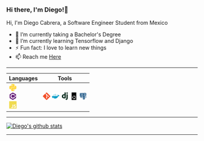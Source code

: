 ### Hi there, I'm Diego!👋

Hi, I'm Diego Cabrera, a Software Engineer Student from Mexico

- 🔭 I’m currently taking a Bachelor's Degree
- 🌱 I’m currently learning Tensorflow and Django
- ⚡ Fun fact: I love to learn new things
- 📫 Reach me [Here](https://www.linkedin.com/in/diegocabreranieto/)

---

<center>

| Languages | Tools |
|-----------|-------|
| <code><img height="20" src="https://raw.githubusercontent.com/devicons/devicon/master/icons/python/python-plain.svg"> </code> <code><img height="20" src="https://raw.githubusercontent.com/devicons/devicon/master/icons/csharp/csharp-plain.svg"> <code><img height="20" src="https://raw.githubusercontent.com/devicons/devicon/master/icons/javascript/javascript-plain.svg"></code> | <code><img height="20" src="https://raw.githubusercontent.com/devicons/devicon/master/icons/git/git-plain.svg"></code> <code><img height="20" src="https://raw.githubusercontent.com/devicons/devicon/master/icons/docker/docker-plain.svg"></code> <code><img height="20" src="https://raw.githubusercontent.com/devicons/devicon/master/icons/django/django-plain.svg"></code> <code><img height="20" src="https://raw.githubusercontent.com/devicons/devicon/master/icons/ubuntu/ubuntu-plain.svg"></code> <code><img height="20" src="https://raw.githubusercontent.com/devicons/devicon/master/icons/postgresql/postgresql-plain.svg"></code>|

</center>

---

[![Diego's github stats](https://github-readme-stats.vercel.app/api?username=DiegoCabreraN&count_private=true&show_icons=true&hide=issues,contribs)](https://github.com/DiegoCabreraN)

---